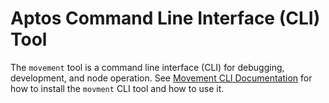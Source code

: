# Aptos Command Line Interface (CLI) Tool

The `movement` tool is a command line interface (CLI) for debugging, development, and node operation.
See [Movement CLI Documentation](https://aptos.dev/cli-tools/aptos-cli-tool/install-aptos-cli) for how to install the `movment` CLI tool and how to use it.
<!-- TODO: update the above when the docs are complete. -->
